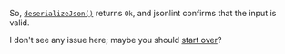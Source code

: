 ---
---

So, [`deserializeJson()`](/v7/api/json/deserializejson/) returns `Ok`, and jsonlint confirms that the input is valid.

I don't see any issue here; maybe you should [start over](/v7/troubleshooter/)?
